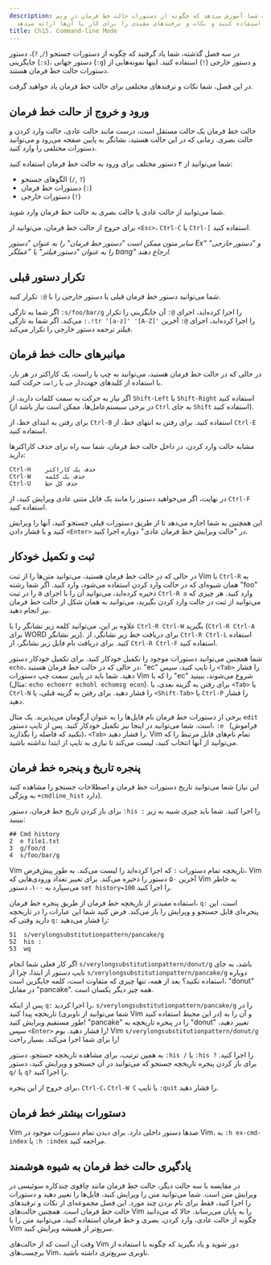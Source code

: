 ```yaml
---
description: این سند به شما آموزش می‌دهد که چگونه از دستورات حالت خط فرمان در ویم
  استفاده کنید و نکات و ترفندهای مفیدی را برای کار با آن‌ها ارائه می‌دهد.
title: Ch15. Command-line Mode
---
```


در سه فصل گذشته، شما یاد گرفتید که چگونه از دستورات جستجو (`/`, `?`)، دستور جایگزینی (`:s`)، دستور جهانی (`:g`) و دستور خارجی (`!`) استفاده کنید. اینها نمونه‌هایی از دستورات حالت خط فرمان هستند.

در این فصل، شما نکات و ترفندهای مختلفی برای حالت خط فرمان یاد خواهید گرفت.

## ورود و خروج از حالت خط فرمان

حالت خط فرمان یک حالت مستقل است، درست مانند حالت عادی، حالت وارد کردن و حالت بصری. زمانی که در این حالت هستید، نشانگر به پایین صفحه می‌رود و می‌توانید دستورات مختلفی را وارد کنید.

شما می‌توانید از ۴ دستور مختلف برای ورود به حالت خط فرمان استفاده کنید:
- الگوهای جستجو (`/`, `?`)
- دستورات خط فرمان (`:`)
- دستورات خارجی (`!`)

شما می‌توانید از حالت عادی یا حالت بصری به حالت خط فرمان وارد شوید.

برای خروج از حالت خط فرمان، می‌توانید از `<Esc>`، `Ctrl-C` یا `Ctrl-[` استفاده کنید.

*سایر متون ممکن است "دستور خط فرمان" را به عنوان "دستور Ex" و "دستور خارجی" را به عنوان "دستور فیلتر" یا "عملگر bang" ارجاع دهند.*

## تکرار دستور قبلی

شما می‌توانید دستور خط فرمان قبلی یا دستور خارجی را با `@:` تکرار کنید.

اگر شما به تازگی `:s/foo/bar/g` را اجرا کرده‌اید، اجرای `@:` آن جایگزینی را تکرار می‌کند. اگر شما به تازگی `:.!tr '[a-z]' '[A-Z]'` را اجرا کرده‌اید، اجرای `@:` آخرین فیلتر ترجمه دستور خارجی را تکرار می‌کند.

## میانبرهای حالت خط فرمان

در حالی که در حالت خط فرمان هستید، می‌توانید به چپ یا راست، یک کاراکتر در هر بار، با استفاده از کلیدهای جهت‌دار `چپ` یا `راست` حرکت کنید.

اگر نیاز به حرکت به سمت کلمات دارید، از `Shift-Left` یا `Shift-Right` استفاده کنید (در برخی سیستم‌عامل‌ها، ممکن است نیاز باشد از `Ctrl` به جای `Shift` استفاده کنید).

برای رفتن به ابتدای خط، از `Ctrl-B` استفاده کنید. برای رفتن به انتهای خط، از `Ctrl-E` استفاده کنید.

مشابه حالت وارد کردن، در داخل حالت خط فرمان، شما سه راه برای حذف کاراکترها دارید:

```shell
Ctrl-H    حذف یک کاراکتر
Ctrl-W    حذف یک کلمه
Ctrl-U    حذف کل خط
```
در نهایت، اگر می‌خواهید دستور را مانند یک فایل متنی عادی ویرایش کنید، از `Ctrl-F` استفاده کنید.

این همچنین به شما اجازه می‌دهد تا از طریق دستورات قبلی جستجو کنید، آنها را ویرایش کنید و با فشار دادن `<Enter>` در "حالت ویرایش خط فرمان عادی" دوباره اجرا کنید.

## ثبت و تکمیل خودکار

در حالی که در حالت خط فرمان هستید، می‌توانید متن‌ها را از ثبت Vim با `Ctrl-R` به همان شیوه‌ای که در حالت وارد کردن استفاده می‌شود، وارد کنید. اگر شما رشته "foo" را در ثبت a ذخیره کرده‌اید، می‌توانید آن را با اجرای `Ctrl-R a` وارد کنید. هر چیزی که می‌توانید از ثبت در حالت وارد کردن بگیرید، می‌توانید به همان شکل از حالت خط فرمان نیز انجام دهید.

علاوه بر این، می‌توانید کلمه زیر نشانگر را با `Ctrl-R Ctrl-W` بگیرید (`Ctrl-R Ctrl-A` برای WORD زیر نشانگر). برای دریافت خط زیر نشانگر، از `Ctrl-R Ctrl-L` استفاده کنید. برای دریافت نام فایل زیر نشانگر، از `Ctrl-R Ctrl-F` استفاده کنید.

شما همچنین می‌توانید دستورات موجود را تکمیل خودکار کنید. برای تکمیل خودکار دستور `echo`، در حالی که در حالت خط فرمان هستید، "ec" را تایپ کنید، سپس `<Tab>` را فشار دهید. شما باید در پایین سمت چپ دستورات Vim را که با "ec" شروع می‌شوند، ببینید (مثال: `echo echoerr echohl echomsg econ`). برای رفتن به گزینه بعدی، یا `<Tab>` یا `Ctrl-N` را فشار دهید. برای رفتن به گزینه قبلی، یا `<Shift-Tab>` یا `Ctrl-P` را فشار دهید.

برخی از دستورات خط فرمان نام فایل‌ها را به عنوان آرگومان می‌پذیرند. یک مثال `edit` است. شما می‌توانید در اینجا نیز تکمیل خودکار کنید. پس از تایپ دستور، `:e ` (فراموش نکنید که فاصله را بگذارید)، `<Tab>` را فشار دهید. Vim تمام نام‌های فایل مرتبط را که می‌توانید از آنها انتخاب کنید، لیست می‌کند تا نیازی به تایپ از ابتدا نداشته باشید.

## پنجره تاریخ و پنجره خط فرمان

شما می‌توانید تاریخ دستورات خط فرمان و اصطلاحات جستجو را مشاهده کنید (این نیاز به ویژگی `+cmdline_hist` دارد).

برای باز کردن تاریخ خط فرمان، دستور `:his :` را اجرا کنید. شما باید چیزی شبیه به زیر ببینید:

```shell
## Cmd history
2  e file1.txt
3  g/foo/d
4  s/foo/bar/g
```

Vim تاریخچه تمام دستورات `:` که اجرا کرده‌اید را لیست می‌کند. به طور پیش‌فرض، Vim آخرین ۵۰ دستور را ذخیره می‌کند. برای تغییر تعداد ورودی‌هایی که Vim به خاطر می‌سپارد به ۱۰۰، دستور `set history=100` را اجرا کنید.

استفاده مفیدتر از تاریخچه خط فرمان از طریق پنجره خط فرمان، `q:` است. این پنجره‌ای قابل جستجو و ویرایش را باز می‌کند. فرض کنید شما این عبارات را در تاریخچه دارید وقتی که `q:` را فشار می‌دهید:

```shell
51  s/verylongsubstitutionpattern/pancake/g
52  his :
53  wq
```

اگر کار فعلی شما انجام `s/verylongsubstitutionpattern/donut/g` باشد، به جای تایپ دستور از ابتدا، چرا از `s/verylongsubstitutionpattern/pancake/g` دوباره استفاده نکنید؟ بعد از همه، تنها چیزی که متفاوت است، کلمه جایگزین است، "donut" در مقابل "pancake". همه چیز دیگر یکسان است.

پس از اینکه `q:` را اجرا کردید، `s/verylongsubstitutionpattern/pancake/g` را در تاریخچه پیدا کنید (شما می‌توانید از ناوبری Vim در این محیط استفاده کنید) و آن را به طور مستقیم ویرایش کنید! "pancake" را در پنجره تاریخچه به "donut" تغییر دهید، سپس `<Enter>` را فشار دهید. بوم! Vim `s/verylongsubstitutionpattern/donut/g` را برای شما اجرا می‌کند. بسیار راحت!

به همین ترتیب، برای مشاهده تاریخچه جستجو، دستور `:his /` یا `:his ?` را اجرا کنید. برای باز کردن پنجره تاریخچه جستجو که می‌توانید در آن جستجو و ویرایش کنید، دستور `q/` یا `q?` را اجرا کنید.

برای خروج از این پنجره، `Ctrl-C`، `Ctrl-W C` یا تایپ `:quit` را فشار دهید.

## دستورات بیشتر خط فرمان

Vim صدها دستور داخلی دارد. برای دیدن تمام دستورات موجود در Vim، به `:h ex-cmd-index` یا `:h :index` مراجعه کنید.

## یادگیری حالت خط فرمان به شیوه هوشمند

در مقایسه با سه حالت دیگر، حالت خط فرمان مانند چاقوی چندکاره سوئیسی در ویرایش متن است. شما می‌توانید متن را ویرایش کنید، فایل‌ها را تغییر دهید و دستورات را اجرا کنید، فقط برای نام بردن چند مورد. این فصل مجموعه‌ای از نکات و ترفندهای حالت خط فرمان است. همچنین حالت‌های Vim را به پایان می‌رساند. حالا که می‌دانید چگونه از حالت عادی، وارد کردن، بصری و خط فرمان استفاده کنید، می‌توانید متن را با Vim سریع‌تر از همیشه ویرایش کنید.

وقت آن است که از حالت‌های Vim دور شوید و یاد بگیرید که چگونه با استفاده از برچسب‌های Vim، ناوبری سریع‌تری داشته باشید.